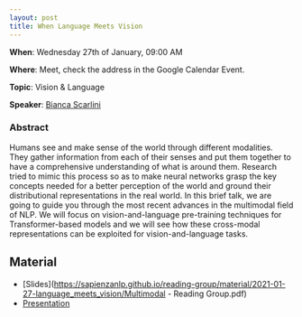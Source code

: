 ```yaml
---
layout: post
title: When Language Meets Vision
---
```

**When**:  Wednesday 27th of January, 09:00 AM

**Where**: Meet, check the address in the Google Calendar Event.

**Topic**: Vision & Language

           
**Speaker**: 
[Bianca Scarlini](https://twitter.com/biancascarlini)

### Abstract
Humans see and make sense of the world through different modalities. They gather information from each of their senses and put them together to have a comprehensive understanding of what is around them. Research tried to mimic this process so as to make neural networks grasp the key concepts needed for a better perception of the world and ground their distributional representations in the real world.  In this brief talk, we are going to guide you through the most recent advances in the multimodal field of NLP. We will focus on vision-and-language pre-training techniques for  Transformer-based models and we will see how these cross-modal representations can be exploited for vision-and-language tasks.

## Material
- [Slides](https://sapienzanlp.github.io/reading-group/material/2021-01-27-language_meets_vision/Multimodal - Reading Group.pdf)
- [Presentation](https://drive.google.com/file/d/1wK0yI7bn8n3EkIMXI6x74IL6SvKWNpcc/view?usp=sharing)